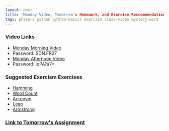 ```yaml
---
layout: post
title: 'Monday Video, Tomorrow's Homework, and Exercism Reccommendations'
tags: phase-2 python python-basics exercism class-video mystery-word
---
```


### Video Links
- [Monday Morning Video](https://us02web.zoom.us/rec/share/T6P10PcKHUSfwDSTp4mDVu4GqDUzzWEq8_oHNObmKRpaWJMeMMRxzHCa6HNcju8o.7AZ3bZEKFVk27SX6)
 - Password: SDN.FR27
- [Monday Afternoon Video](https://us02web.zoom.us/rec/share/zaS_V69kWTC74VbohqM_VT1JvefdaXepjc5XjCdYqWgVscNyBr7AiBgvOVGC_g2D.2CXN_0Vdtho12Qj6)
 - Password: iqPA?a7=


### Suggested Exercism Exercises
- [Hamming](https://exercism.io/my/solutions/f5b67569d34145d682a99b11d0840bd3)
- [Word Count](https://exercism.io/my/solutions/c43d36c437ac41d0a6ad4f351a7a3b5f)
- [Acronym](https://exercism.io/my/solutions/935736ad03054935ae2bc7bd1291496d)
- [Leap](https://exercism.io/my/solutions/b949075743fa4281b7d7f8063f983b20)
- [Armstrong](https://exercism.io/my/solutions/ffdbb48fe0be477b9f37607f2000c7bb)


### [Link to Tomorrow's Assignment](https://classroom.github.com/a/bvyCSSWf)
